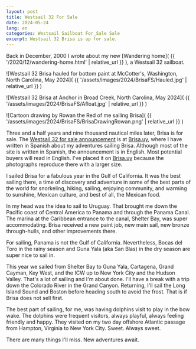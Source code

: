 ```yaml
---
layout: post
title: Westsail 32 For Sale
date: 2024-05-24
lang: en
categories: Westsail Sailboat For_Sale Sale
excerpt: Westsail 32 Brisa is up for sale.
---
```


Back in December, 2000 I wrote about my new
[Wandering home](
  {{ '/2020/12/wandering-home.html' | relative_url }}
), a Westsail 32 sailboat.

![Westsail 32 Brisa hauled for bottom paint at McCotter's, Washington, North Carolina, May 2024](
  {{ '/assets/images/2024/BrisaFS/Hauled.jpg' | relative_url }}
)

![Westsail 32 Brisa at Anchor in Broad Creek, North Carolina, May 2024](
  {{ '/assets/images/2024/BrisaFS/Afloat.jpg' | relative_url }}
)

![Cartoon drawing by Rowan the Red of me sailing Brisa](
  {{ '/assets/images/2024/BrisaFS/BrisaDrawingRowan.png' | relative_url }}
)

Three and a half years and nine thousand nautical miles later, Brisa is for
sale. The [Westsail 32 for sale announcement][w32] is at [Brisa.uy][uy], where
I have written in Spanish about my adventures sailing Brisa.  Although most of
the site is written in Spanish, the announcement is in English. Most potential
buyers will read in English.  I've placed it on [Brisa.uy][uy] because the
photographs reproduce there with a larger size. 

[w32]: https://brisa.uy/2024/05/15/Westsail-32-Brisa-For-Sale.html
[uy]: https://brisa.uy/

I sailed Brisa for a fabulous year in the Gulf of California. It was the
best sailing there, a time of discovery and adventure in some of the best
parts of the world for snorkeling, hiking, sailing, enjoying community, and
warming to sunshine, Mexican culture, and best of all, the Mexican food.

In my head was the idea to sail to Uruguay. That brought me down the Pacific
coast of Central America to Panama and through the Panama Canal. The marina at
the Caribbean entrance to the canal, Shelter Bay, was super accommodating. Brisa
received a new paint job, new main sail, new bronze through-hulls, and other
improvements there.

For sailing, Panama is not the Gulf of California. Nevertheless, Bocas del
Toro in the rainy season and Guna Yala (aka San Blas) in the dry season
are super nice to sail in.

This year we sailed from Shelter Bay to Guna Yala, Cartagena, Grand Cayman,
Key West, and the ICW up to New York City and the Hudson Valley. That's a
lot of sailing and I'm about done. I'll have a break with a trip down the
Colorado River in the Grand Canyon. Returning, I'll sail the Long Island
Sound and Boston before heading south to avoid the frost.
That is if Brisa does not sell first.

The best part of sailing, for me, was having dolphins visit to play in
the bow wake. The dolphins were frequent visitors, always playful, always
feeling friendly and happy. They visited on my two day offshore Atlantic
passage from Hampton, Virginia to New York City. Sweet. Always sweet.

There are many things I'll miss. New adventures await.

